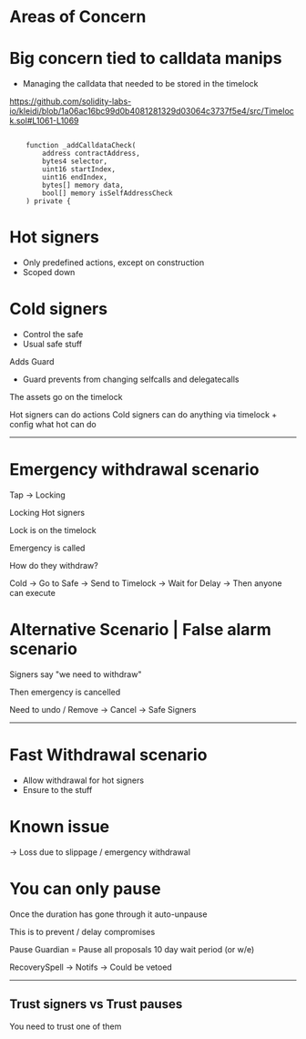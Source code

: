 # Areas of Concern



# Big concern tied to calldata manips

- Managing the calldata that needed to be stored in the timelock

https://github.com/solidity-labs-io/kleidi/blob/1a06ac16bc99d0b4081281329d03064c3737f5e4/src/Timelock.sol#L1061-L1069

```solidity

    function _addCalldataCheck(
        address contractAddress,
        bytes4 selector,
        uint16 startIndex,
        uint16 endIndex,
        bytes[] memory data,
        bool[] memory isSelfAddressCheck
    ) private {
```



# Hot signers
- Only predefined actions, except on construction
- Scoped down

# Cold signers
- Control the safe
- Usual safe stuff

Adds Guard
- Guard prevents from changing selfcalls and delegatecalls

The assets go on the timelock

Hot signers can do actions
Cold signers can do anything via timelock + config what hot can do


--------

# Emergency withdrawal scenario

Tap -> Locking

Locking Hot signers

Lock is on the timelock

Emergency is called

How do they withdraw?

Cold -> Go to Safe -> Send to Timelock -> Wait for Delay -> Then anyone can execute

# Alternative Scenario | False alarm scenario

Signers say "we need to withdraw"

Then emergency is cancelled

Need to undo / Remove -> Cancel -> Safe Signers

--------

# Fast Withdrawal scenario

- Allow withdrawal for hot signers
- Ensure to the stuff


# Known issue
-> Loss due to slippage / emergency withdrawal



# You can only pause
Once the duration has gone through it auto-unpause

This is to prevent / delay compromises


Pause Guardian = Pause all proposals
10 day wait period (or w/e)


RecoverySpell -> Notifs
-> Could be vetoed

---
Trust signers
vs
Trust pauses
---
You need to trust one of them